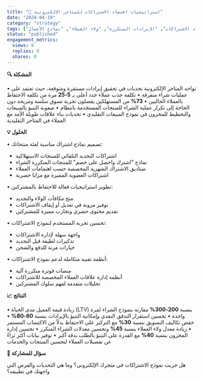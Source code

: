 ```yaml
---
title: "🔄 استراتيجيات اقتصاد الاشتراكات للمتاجر الإلكترونية"
date: "2024-04-19"
category: "strategy"
tags: ["اقتصاد الاشتراكات", "الإيرادات المتكررة", "ولاء العملاء", "نماذج الأعمال"]
status: "published"
engagement_metrics:
  views: 0
  replies: 0
  shares: 0
---
```


**🔍 المشكلة**

• تواجه المتاجر الإلكترونية تحديات في تحقيق إيرادات مستقرة ومتوقعة، حيث تعتمد على عمليات شراء متفرقة
• تكلفة جذب عملاء جدد أعلى بـ **5-25** مرة من تكلفة الاحتفاظ بالعملاء الحاليين
• **73%** من المستهلكين يفضلون تجربة تسوق سلسة ومريحة دون الحاجة إلى تكرار عملية الشراء للمنتجات المستخدمة بانتظام
• صعوبة التنبؤ بالمبيعات والتخطيط للمخزون في نموذج المبيعات التقليدي
• تحديات بناء علاقات طويلة الأمد مع العملاء في المتاجر التقليدية

**💡 الحلول**

• تصميم نماذج اشتراك مناسبة لفئة منتجاتك:
  - اشتراكات التجديد التلقائي للمنتجات الاستهلاكية
  - نماذج "اشترك واحصل على خصم" للمنتجات المتكررة الشراء
  - صناديق الاشتراك الشهرية المخصصة حسب اهتمامات العملاء
  - اشتراكات العضوية المميزة مع مزايا حصرية

• تطوير استراتيجيات فعالة للاحتفاظ بالمشتركين:
  - منح مكافآت الولاء والتجديد
  - توفير مرونة في تعديل أو إيقاف الاشتراكات
  - تقديم محتوى حصري وتجارب مميزة للمشتركين

• تحسين تجربة المستخدم لنموذج الاشتراكات:
  - واجهة سهلة لإدارة الاشتراكات
  - تذكيرات لطيفة قبل التجديد
  - خيارات مرنة للدفع والشحن

• أنظمة تقنية متكاملة لدعم نموذج الاشتراكات:
  - منصات فوترة متكررة آلية
  - أنظمة إدارة علاقات العملاء المخصصة للاشتراكات
  - تحليلات متقدمة لفهم سلوك المشتركين

**📈 النتائج**

• زيادة قيمة العميل مدى الحياة (LTV) بنسبة **200-300%** مقارنة بنموذج الشراء لمرة واحدة
• تحسين استقرار التدفق النقدي وإمكانية التنبؤ بالإيرادات بنسبة **60-80%**
• خفض تكاليف التسويق بنسبة **30%** مع التركيز على الاحتفاظ بدلاً من الاكتساب المستمر
• زيادة معدل ولاء العملاء بنسبة **45%** وتحسين معدلات الشراء المتكرر
• تحسين إدارة المخزون بنسبة **40%** مع القدرة على التنبؤ بالطلب بدقة أكبر
• توفير بيانات أكثر ثراءً عن تفضيلات العملاء لتحسين المنتجات والخدمات

**💭 سؤال للمشاركة**

هل جربت نموذج الاشتراكات في متجرك الإلكتروني؟ وما هي التحديات والفرص التي واجهتك في تطبيقه؟

